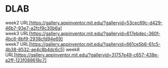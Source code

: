 # DLAB
week2 URL[https://gallery.appinventor.mit.edu/?galleryid=53cec69c-d429-46b7-93e7-a2fcf9c30b6a]    
week3 URL[https://gallery.appinventor.mit.edu/?galleryid=617ebdec-360f-4bc6-8bf9-2938cfd94e69]    
week7 URL[https://gallery.appinventor.mit.edu/?galleryid=661ce5b6-61c5-4b38-8532-ae4c8b4dc6c5]
week8 URL[https://gallery.appinventor.mit.edu/?galleryid=31757e49-c657-438e-a2ff-123f089618c7]   
